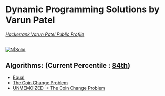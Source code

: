 # Dynamic Programming Solutions by Varun Patel
###### [Hackerrank Varun Patel Public Profile](https://www.hackerrank.com/varun4)
[![N|Solid](https://i.ytimg.com/vi/P8Xa2BitN3I/maxresdefault.jpg)](https://www.hackerrank.com/varun4)

## Algorithms: (Current Percentile : [84th](https://www.hackerrank.com/varun4))

- [Equal](https://github.com/rainmaker490/hackerrank/blob/readme/Algorithms/Dynamic%20Programming/equal.c)
- [The Coin Change Problem](https://github.com/rainmaker490/hackerrank/blob/readme/Algorithms/Dynamic%20Programming/theCoinChangeProblem.m)
- [UNMEMOIZED -> The Coin Change Problem](https://github.com/rainmaker490/hackerrank/blob/readme/Algorithms/Dynamic%20Programming/unMemoizedTheCoinChangeProblem.c)
